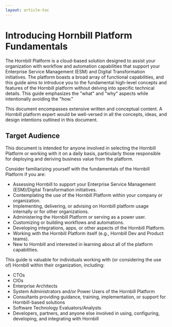 ```yaml
---
layout: article-toc
---
```

# Introducing Hornbill Platform Fundamentals
The Hornbill Platform is a cloud-based solution designed to assist your organization with workflow and automation capabilities that support your Enterprise Service Management (ESM) and Digital Transformation initiatives. The platform boasts a broad array of functional capabilities, and this guide aims to introduce you to the fundamental high-level concepts and features of the Hornbill platform without delving into specific technical details. This guide emphasizes the "what" and "why" aspects while intentionally avoiding the "how."

This document encompasses extensive written and conceptual content. A Hornbill platform expert would be well-versed in all the concepts, ideas, and design intentions outlined in this document.


## Target Audience
This document is intended for anyone involved in selecting the Hornbill Platform or working with it on a daily basis, particularly those responsible for deploying and deriving business value from the platform.

Consider familiarizing yourself with the fundamentals of the Hornbill Platform if you are:

- Assessing Hornbill to support your Enterprise Service Management (ESM)/Digital Transformation initiatives.
- Contemplating the use of the Hornbill Platform within your company or organization.
- Implementing, delivering, or advising on Hornbill platform usage internally or for other organizations.
- Administering the Hornbill Platform or serving as a power user.
- Customizing or building workflows and automations.
- Developing integrations, apps, or other aspects of the Hornbill Platform.
- Working with the Hornbill Platform itself (e.g., Hornbill Dev and Product teams).
- New to Hornbill and interested in learning about all of the platform capabilities.

This guide is valuable for individuals working with (or considering the use of) Hornbill within their organization, including:

- CTOs
- CIOs
- Enterprise Architects
- System Administrators and/or Power Users of the Hornbill Platform
- Consultants providing guidance, training, implementation, or support for Hornbill-based solutions
- Software Technology Evaluators/Analysts
- Developers, partners, and anyone else involved in using, configuring, developing, and integrating with Hornbill

